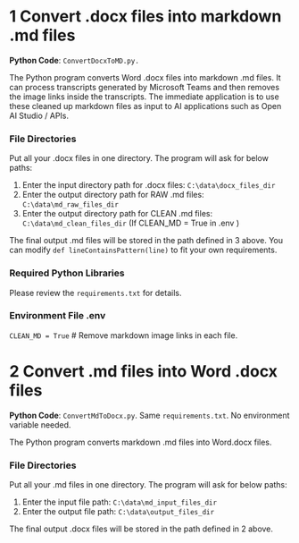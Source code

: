 # 1 Convert .docx files into markdown .md files

**Python Code**: `ConvertDocxToMD.py.` 

The Python program converts Word .docx files into markdown .md files. It can process transcripts generated by Microsoft Teams and then removes the image links inside the transcripts. The immediate application is to use these cleaned up markdown files as input to AI applications such as Open AI Studio / APIs. 

### File Directories 

Put all your .docx files in one directory. The program will ask for below paths:

1. Enter the input directory path for .docx files: `C:\data\docx_files_dir`
2. Enter the output directory path for RAW .md files: `C:\data\md_raw_files_dir` 
3. Enter the output directory path for CLEAN .md files: `C:\data\md_clean_files_dir` (If CLEAN_MD = True in .env )

The final output .md files will be stored in the path defined in 3 above. You can modify  `def lineContainsPattern(line)` to fit your own requirements. 

### Required Python Libraries 

Please review the `requirements.txt` for details. 

### Environment File .env

`CLEAN_MD = True` # Remove markdown image links in each file.

# 2 Convert .md files into Word .docx files

**Python Code**: `ConvertMdToDocx.py`. Same `requirements.txt`. No environment variable needed. 

The Python program converts markdown .md files into Word.docx files.

### File Directories 

Put all your .md files in one directory. The program will ask for below paths:

1. Enter the input file path: `C:\data\md_input_files_dir`
2. Enter the output file path: `C:\data\output_files_dir`

The final output .docx files will be stored in the path defined in 2 above.

